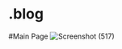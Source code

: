 # .blog
#Main Page
![Screenshot (517)](https://user-images.githubusercontent.com/64358255/130356095-7bc3e584-68c8-4099-aed0-ee79dc476453.png)
